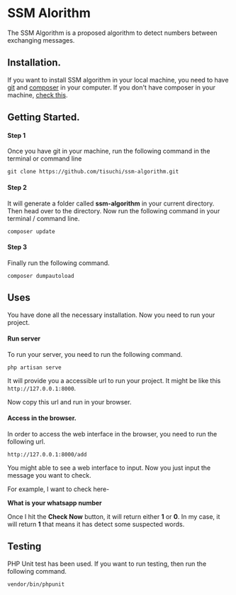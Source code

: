 # SSM Alorithm

The SSM Algorithm is a proposed algorithm to detect numbers between exchanging messages. 

## Installation. 

If you want to install SSM algorithm in your local machine, you need to have [git](https://git-scm.com/) and [composer](https://getcomposer.org/) in your computer. If you don't have composer in your machine, [check this](https://getcomposer.org/doc/00-intro.md#installation-linux-unix-macos).

## Getting Started.
#### Step 1
Once you have git in your machine, run the following command in the terminal or command line
```
git clone https://github.com/tisuchi/ssm-algorithm.git
```

#### Step 2
It will generate a folder called __ssm-algorithm__ in your current directory. Then head over to the directory. Now run the following command in your terminal / command line.
```
composer update
```

#### Step 3
Finally run the following command.
```
composer dumpautoload
```

## Uses
You have done all the necessary installation. Now you need to run your project. 

#### Run server
To run your server, you need to run the following command. 
```
php artisan serve
```

It will provide you a accessible url to run your project. It might be like this `http://127.0.0.1:8000`.

Now copy this url and run in your browser. 

#### Access in the browser. 
In order to access the web interface in the browser, you need to run the following url. 
```
http://127.0.0.1:8000/add
```

You might able to see a web interface to input. Now you just input the message you want to check. 

For example, I want to check here-

__What is your whatsapp number__ 

Once I hit the __Check Now__ button, it will return either __1__ or __0__. In my case, it will return __1__ that means it has detect some suspected words. 


## Testing
PHP Unit test has been used. If you want to run testing, then run the following command. 

```
vendor/bin/phpunit
```